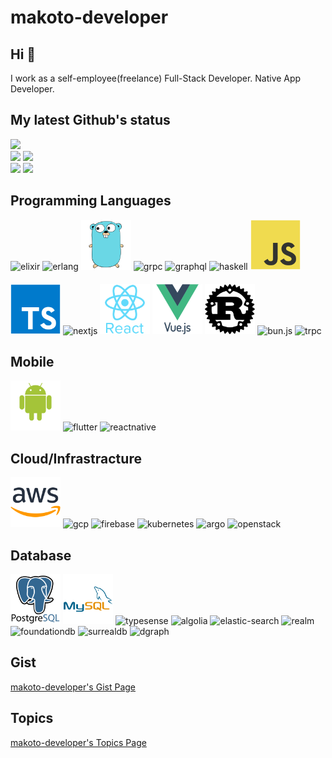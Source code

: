 # makoto-developer

## Hi 👋

I work as a self-employee(freelance) Full-Stack Developer. Native App Developer.

## My latest Github's status

<div>
  <img height="251px" src="https://github-readme-stats.vercel.app/api?username=makoto-developer&count_private=true&show_icons=true&theme=transparent"&include_all_commits=true />
</div>
<div>
  <img height="170px" src="https://github-readme-stats.vercel.app/api/top-langs/?username=makoto-developer&layout=compact&hide=JavaScript" />
  <img height="170px" src="https://github-profile-summary-cards.vercel.app/api/cards/productive-time?username=makoto-developer&utcOffset=9" />
</div>
<div>
  <img height="176px" src="https://github-profile-summary-cards.vercel.app/api/cards/repos-per-language?username=makoto-developer&exclude=JavaScript" />
  <img height="176px" src="https://github-profile-summary-cards.vercel.app/api/cards/most-commit-language?username=makoto-developer&exclude=JavaScript,shell" />
</div>

## Programming Languages

<div> 
<img src="https://www.vectorlogo.zone/logos/elixir-lang/elixir-lang-icon.svg" alt="elixir" height="80"/>
<img src="https://www.vectorlogo.zone/logos/erlang/erlang-official.svg" alt="erlang" height="80"/>
<img src="https://raw.githubusercontent.com/devicons/devicon/master/icons/go/go-original.svg" alt="go" height="80"/>
<img src="https://cdn.svgporn.com/logos/grpc.svg" alt="grpc" height="80" style="padding: 20px 0;" />
<img src="https://www.vectorlogo.zone/logos/graphql/graphql-icon.svg" alt="graphql" height="80"/>
<img src="https://upload.wikimedia.org/wikipedia/commons/1/1c/Haskell-Logo.svg" alt="haskell" height="80"/>
<img src="https://raw.githubusercontent.com/devicons/devicon/master/icons/javascript/javascript-original.svg" alt="javascript" height="80"/>
<img src="https://raw.githubusercontent.com/devicons/devicon/master/icons/typescript/typescript-original.svg" alt="typescript" height="80"/>
<img src="https://cdn.worldvectorlogo.com/logos/nextjs-2.svg" alt="nextjs" height="80"/>
<img src="https://raw.githubusercontent.com/devicons/devicon/master/icons/react/react-original-wordmark.svg" alt="react" height="80"/>
<img src="https://raw.githubusercontent.com/devicons/devicon/master/icons/vuejs/vuejs-original-wordmark.svg" alt="vue" height="80"/>
<img src="https://raw.githubusercontent.com/devicons/devicon/master/icons/rust/rust-plain.svg" alt="rust" height="80"/>
<img src="https://cdn.svgporn.com/logos/bun.svg" alt="bun.js" height="80"/>
<img src="https://cdn.svgporn.com/logos/trpc.svg" alt="trpc" height="80"/>
</div>

## Mobile

<div>
<img src="https://raw.githubusercontent.com/devicons/devicon/master/icons/android/android-original-wordmark.svg" alt="android" height="80"/>
<img src="https://www.vectorlogo.zone/logos/flutterio/flutterio-icon.svg" alt="flutter" height="80"/>
<img src="https://reactnative.dev/img/header_logo.svg" alt="reactnative" height="80"/>
</div>

## Cloud/Infrastracture

<div>
<img src="https://raw.githubusercontent.com/devicons/devicon/master/icons/amazonwebservices/amazonwebservices-original-wordmark.svg" alt="aws" height="80"/>
<img src="https://www.vectorlogo.zone/logos/google_cloud/google_cloud-icon.svg" alt="gcp" height="80"/>
<img src="https://www.vectorlogo.zone/logos/firebase/firebase-icon.svg" alt="firebase" height="80"/>
<img src="https://raw.githubusercontent.com/jmnote/z-icons/master/svg/kubernetes.svg" alt="kubernetes" height="80"/>
<img src="https://cdn.svgporn.com/logos/argo-icon.svg" alt="argo" height="80"/>
<img src="https://cdn.svgporn.com/logos/openstack.svg" alt="openstack" height="80" style="width: 20px;"/>
</div>

## Database

<div>
<img src="https://raw.githubusercontent.com/devicons/devicon/master/icons/postgresql/postgresql-original-wordmark.svg" alt="postgresql" height="80"/>
<img src="https://raw.githubusercontent.com/devicons/devicon/master/icons/mysql/mysql-original-wordmark.svg" alt="mysql" height="80"/>
<img src="https://typesense.org/docs/images/typesense_logo.svg" alt="typesense" height="80" style="width: 20px;"/>
<img src="https://www.algolia.com/doc/" alt="algolia" height="80"/>
<img src="https://www.vectorlogo.zone/logos/elastic/elastic-icon.svg" alt="elastic-search" height="80"/>
<img src="https://raw.githubusercontent.com/bestofjs/bestofjs-webui/8665e8c267a0215f3159df28b33c365198101df5/public/logos/realm.svg" alt="realm" height="80"/>
<img src="https://cdn.svgporn.com/logos/foundationdb.svg" alt="foundationdb" height="80" style="width: 20px;" />
<img src="https://cdn.svgporn.com/logos/surrealdb.svg" alt="surrealdb" height="80" style="width: 20px;"/>
<img src="https://www.vectorlogo.zone/logos/dgraphio/dgraphio-ar21.svg" alt="dgraph" height="80"/>

</div>

## Gist

[makoto-developer's Gist Page](https://gist.github.com/makoto-developer)

## Topics

[makoto-developer's Topics Page](https://github.com/stars/makoto-developer/topics)
